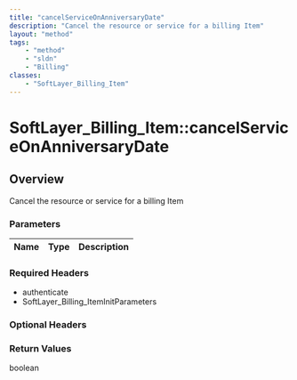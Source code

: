 ```yaml
---
title: "cancelServiceOnAnniversaryDate"
description: "Cancel the resource or service for a billing Item"
layout: "method"
tags:
    - "method"
    - "sldn"
    - "Billing"
classes:
    - "SoftLayer_Billing_Item"
---
```

# SoftLayer_Billing_Item::cancelServiceOnAnniversaryDate
## Overview 
Cancel the resource or service for a billing Item 

### Parameters 
|Name | Type | Description |
| --- | --- | --- |


### Required Headers
* authenticate
* SoftLayer_Billing_ItemInitParameters

### Optional Headers

### Return Values
boolean

